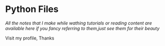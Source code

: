 # Python Files

*All the notes that I make while wathing tutorials or reading content are available here if you fancy referring to them,just see them for their beauty*

Visit my profile, Thanks
